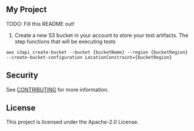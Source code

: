 ## My Project

TODO: Fill this README out!

1. Create a new S3 bucket in your account to store your test artifacts. The step functions that will be executing tests

```shell
aws s3api create-bucket --bucket {bucketName} --region {bucketRegion} --create-bucket-configuration LocationConstraint={bucketRegion}
```

## Security

See [CONTRIBUTING](CONTRIBUTING.md#security-issue-notifications) for more information.

## License

This project is licensed under the Apache-2.0 License.

